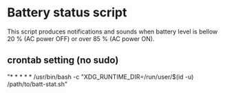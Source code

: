 # Battery status script
This script produces notifications and sounds when battery level is bellow 20 % (AC power OFF) or over 85 % (AC power ON).
## crontab setting (no sudo)
\"* * * * * /usr/bin/bash -c "XDG_RUNTIME_DIR=/run/user/$(id -u) /path/to/batt-stat.sh"
